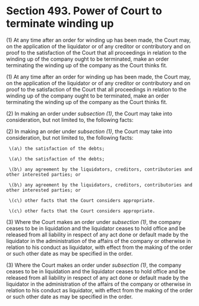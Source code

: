 # Section 493. Power of Court to terminate winding up

\(1\) At any time after an order for winding up has been made, the Court may, on the application of the liquidator or of any creditor or contributory and on proof to the satisfaction of the Court that all proceedings in relation to the winding up of the company ought to be terminated, make an order terminating the winding up of the company as the Court thinks fit.

\(1\) At any time after an order for winding up has been made, the Court may, on the application of the liquidator or of any creditor or contributory and on proof to the satisfaction of the Court that all proceedings in relation to the winding up of the company ought to be terminated, make an order terminating the winding up of the company as the Court thinks fit.

\(2\) In making an order under _subsection \(1\)_, the Court may take into consideration, but not limited to, the following facts:

\(2\) In making an order under _subsection \(1\)_, the Court may take into consideration, but not limited to, the following facts:

     \(a\) the satisfaction of the debts;

     \(a\) the satisfaction of the debts;

     \(b\) any agreement by the liquidators, creditors, contributories and other interested parties; or

     \(b\) any agreement by the liquidators, creditors, contributories and other interested parties; or

     \(c\) other facts that the Court considers appropriate.

     \(c\) other facts that the Court considers appropriate.

\(3\) Where the Court makes an order under _subsection \(1\)_, the company ceases to be in liquidation and the liquidator ceases to hold office and be released from all liability in respect of any act done or default made by the liquidator in the administration of the affairs of the company or otherwise in relation to his conduct as liquidator, with effect from the making of the order or such other date as may be specified in the order.

\(3\) Where the Court makes an order under _subsection \(1\)_, the company ceases to be in liquidation and the liquidator ceases to hold office and be released from all liability in respect of any act done or default made by the liquidator in the administration of the affairs of the company or otherwise in relation to his conduct as liquidator, with effect from the making of the order or such other date as may be specified in the order.

